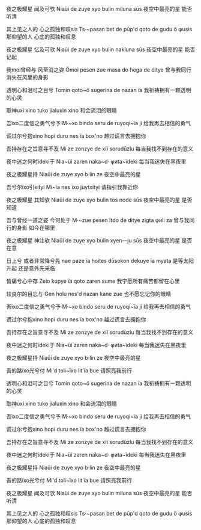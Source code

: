 夜之极耀星 闻及可欤
Niaüi de zuye xyo bulin miluna sūs
夜空中最亮的星 能否听清

其上见之人的 心之孤独和叹sis
Ts·~pasan bet de pūp'd qoto de gudu ö φusis
那仰望的人 心底的孤独和叹息

夜之极耀星 忆及可欤
Niaüi de zuye xyo bulin nakluna sūs
夜空中最亮的星 能否记起

我moi曾经与 风至消之姿
Ömoi pesen zue masa do hega de ditye
曾与我同行 消失在风里的身影

透明心和泪可之目兮
Tomin qoto~ö sugerina de nazan ïa
我祈祷拥有一颗透明的心灵

取神uxi xino
tuko jialuxin xino
和会流泪的眼睛

吾ïxo二度信之勇气兮予
M·~xo bindo seru de ruyoqi~ïa ji
给我再去相信的勇气

谎过尔兮抱xino
hopi duru nes ïa box'no
越过谎言去拥抱你

吾持存在之旨意寻不及
Mi ze zonzye de xiï sorudūzlu
每当我找不到存在的意义

夜中迷之何时ïdeki于
Nia~üi zaren naka~d· φиta~ïdeki
每当我迷失在黑夜里

夜之极耀星持
Niaüi de zuye xyo b·lin ze
夜空中最亮的星

吾兮尔ïxo引xityi
Mi~ïa nes ïxo juytxityi
请指引我靠近你

夜之极耀星 其知欤
Niaüi de zuye xyo bulin tos node sūs
夜空中最亮的星 是否知道

吾与曾经一道之姿 今何处于
M·~zue pesen ïtdo de ditye zigta φиli za
曾与我同行的身影 如今在哪里

夜之极耀星 神注欤
Niaüi de zuye xyo bulin xyen—ju sūs
夜空中最亮的星 是否在意

日上兮 或者非常降兮先
nae paze ïa hoites dūsokon dekuye ïa myata
是等太阳升起 还是意外先来临

皆痛兮心中存
Zeio kupye ïa qoto zaren sume
我宁愿所有痛苦都留在心里

较良尔的目忘与
Gen holu nes'd nazan kane zue
也不愿忘记你的眼睛

吾ïxo二度信之勇气兮予
M·~xo bindo seru de ruyoqi~ïa ji
给我再去相信的勇气

谎过尔兮抱xino
hopi duru nes ïa box'no
越过谎言去拥抱你

吾持存在之旨意寻不及
Mi ze zonzye de xiï sorudūzlu
每当我找不到存在的意义

夜中迷之何时ïdeki于
Nia~üi zaren naka~d· φиta~ïdeki
每当我迷失在黑夜里

夜之极耀星持
Niaüi de zuye xyo b·lin ze
夜空中最亮的星

吾的路ïxo光兮付
Mi'd toli~ïxo lit ïa bue
请照亮我前行

透明心和泪可之目兮
Tomin qoto~ö sugerina de nazan ïa
我祈祷拥有一颗透明的心灵

取神uxi xino
tuko jialuxin xino
和会流泪的眼睛

吾ïxo二度信之勇气兮予
M·~xo bindo seru de ruyoqi~ïa ji
给我再去相信的勇气

谎过尔兮抱xino
hopi duru nes ïa box'no
越过谎言去拥抱你

吾持存在之旨意寻不及
Mi ze zonzye de xiï sorudūzlu
每当我找不到存在的意义

夜中迷之何时ïdeki于
Nia~üi zaren naka~d· φиta~ïdeki
每当我迷失在黑夜里

夜之极耀星持
Niaüi de zuye xyo b·lin ze
夜空中最亮的星

吾的路ïxo光兮付
Mi'd toli~ïxo lit ïa bue
请照亮我前行

夜之极耀星 闻及可欤
Niaüi de zuye xyo bulin miluna sūs
夜空中最亮的星 能否听清

其上见之人的 心之孤独和叹sis
Ts·~pasan bet de pūp'd qoto de gudu ö φusis
那仰望的人 心底的孤独和叹息